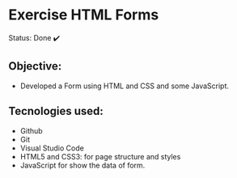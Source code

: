 # Exercise HTML Forms
Status: Done ✔️

## Objective:
- Developed a Form using HTML and CSS and some JavaScript.

## Tecnologies used:
- Github
- Git
- Visual Studio Code
- HTML5 and CSS3: for page structure and styles
- JavaScript for show the data of form.
